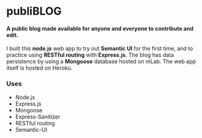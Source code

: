 # publiBLOG
#### A public blog made available for anyone and everyone to contribute and edit.

I built this **node.js** web app to try out **Semantic UI** for the first time, and to practice using **RESTful routing** with **Express.js**. The blog has data persistence by using a **Mongoose** database hosted on mLab. The web app itself is hosted on Heroku.

### Uses
* Node.js
* Express.js
* Mongoose
* Express-Sanitizer
* RESTful routing
* Semantic-UI
